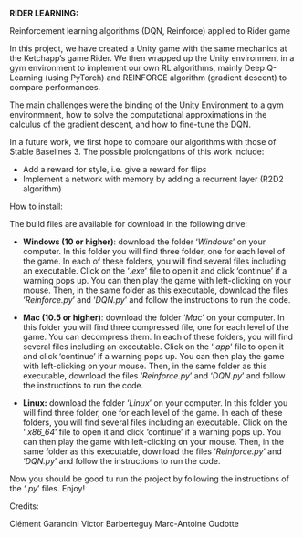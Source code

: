 ﻿**RIDER LEARNING:** 

Reinforcement learning algorithms (DQN, Reinforce) applied to Rider game

In this project, we have created a Unity game with the same mechanics at the Ketchapp’s game Rider. We then wrapped up the Unity environment in a gym environment to implement our own RL algorithms, mainly Deep Q-Learning (using PyTorch) and REINFORCE algorithm (gradient descent) to compare performances.

The main challenges were the binding of the Unity Environment to a gym environmnent, how to solve the computational approximations in the calculus of the gradient descent, and how to fine-tune the DQN.

In a future work, we first hope to compare our algorithms with those of Stable Baselines 3. The possible prolongations of this work include:

- Add a reward for style, i.e. give a reward for flips
- Implement a network with memory by adding a recurrent layer (R2D2 algorithm)


How to install:

The build files are available for download in the following drive:

- **Windows (10 or higher)**: download the folder ‘*Windows*’ on your computer. In this folder you will find three folder, one for each level of the game. In each of these folders, you will find several files including an executable. Click on the ‘*.exe*’ file to open it and click ‘continue’ if a warning pops up. You can then play the game with left-clicking on your mouse. Then, in the same folder as this executable, download the files ‘*Reinforce.py*’ and ‘*DQN.py*’ and follow the instructions to run the code.

- **Mac (10.5 or higher)**: download the folder ‘*Mac*’ on your computer. In this folder you will find three compressed file, one for each level of the game. You can decompress them. In each of these folders, you will find several files including an executable. Click on the ‘*.app*’ file to open it and click ‘continue’ if a warning pops up. You can then play the game with left-clicking on your mouse. Then, in the same folder as this executable, download the files ‘*Reinforce.py*’ and ‘*DQN.py*’ and follow the instructions to run the code.

- **Linux:** download the folder ‘*Linux*’ on your computer. In this folder you will find three folder, one for each level of the game. In each of these folders, you will find several files including an executable. Click on the ‘*.x86_64*’ file to open it and click ‘continue’ if a warning pops up. You can then play the game with left-clicking on your mouse. Then, in the same folder as this executable, download the files ‘*Reinforce.py*’ and ‘*DQN.py*’ and follow the instructions to run the code.

Now you should be good tu run the project by following the instructions of the ‘*.py*’ files. Enjoy!

Credits:

Clément Garancini
Victor Barberteguy
Marc-Antoine Oudotte

